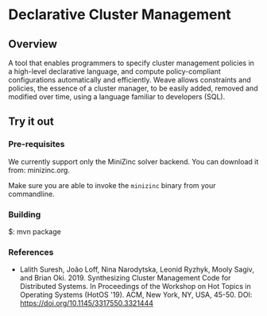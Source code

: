 # Declarative Cluster Management

## Overview

A tool that enables programmers to specify cluster management policies in a
high-level declarative language, and compute policy-compliant configurations
automatically and efficiently. Weave allows constraints and policies, the
essence of a cluster manager, to be easily added, removed and modified
over time, using a language familiar to developers (SQL).

## Try it out

### Pre-requisites

We currently support only the MiniZinc solver backend. You can download it from: minizinc.org.

Make sure you are able to invoke the `minizinc` binary from your commandline.


### Building

 $: mvn package

### References

* Lalith Suresh, João Loff, Nina Narodytska, Leonid Ryzhyk, Mooly Sagiv, and Brian Oki. 2019.
  Synthesizing Cluster Management Code for Distributed Systems.
  In Proceedings of the Workshop on Hot Topics in Operating Systems (HotOS '19).
  ACM, New York, NY, USA, 45-50. DOI: https://doi.org/10.1145/3317550.3321444


